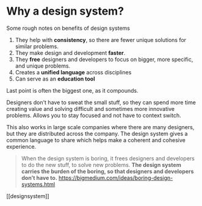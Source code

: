 # Why a design system?

Some rough notes on benefits of design systems

1. They help with **consistency**, so there are fewer unique solutions for similar problems.
2. They make design and development **faster**.
3. They **free** designers and developers to focus on bigger, more specific, and unique problems.
4. Creates a **unified language** across disciplines
5. Can serve as an **education tool**

Last point is often the biggest one, as it compounds.

Designers don't have to sweat the small stuff, so they can spend more time creating value and solving difficult and sometimes more innovative problems. Allows you to stay focused and not have to context switch.

This also works in large scale companies where there are many designers, but they are distributed across the company. The design system gives a common language to share which helps make a coherent and cohesive experience.

>When the design system is boring, it frees designers and developers to do the new stuff, to solve new problems. **The design system carries the burden of the boring, so that designers and developers don’t have to.**
>https://bigmedium.com/ideas/boring-design-systems.html

[[designsystem]]